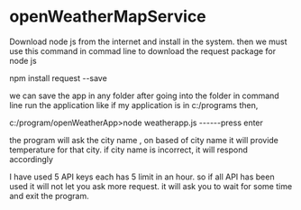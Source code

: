 # openWeatherMapService

Download node js from the internet and install in the system.
then we must use this command in commad line to download the request package for node js

npm install request --save

we can save the app in any folder
after going into the folder in command line
run the application like if my application is in c:/programs then,

c:/program/openWeatherApp>node weatherapp.js    ------press enter

the program will ask the city name , on based of city name it will provide temperature for that city.
if city name is incorrect, it will respond accordingly

I have used 5 API keys each has 5 limit in an hour.
so if all API has been used it will not let you ask more request.
it will ask you to wait for some time and exit the program.

